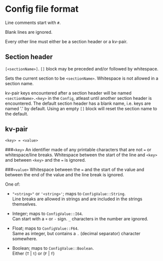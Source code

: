 # Config file format

Line comments start with `#`.

Blank lines are ignored.

Every other line must either be a section header or a kv-pair.

## Section header
`[<sectionName>]`. `[]` block may be preceded and/or followed by whitespace.

Sets the current section to be `<sectionName>`. Whitespace is not allowed in a section name.

kv-pair keys encountered after a section header will be named `<sectionName>.<key>` in the `Config`,
atleast until another section header is encountered. The default section header has a blank name,
i.e. keys are named '.<key>' by default. Using an empty `[]` block will reset the section name to the default.

## kv-pair
`<key> = <value>`

###`<key>`
An identifier made of any printable characters that are not `=` or whitespace/line breaks.
Whitespace between the start of the line and `<key>` and between `<key>` and the `=` is ignored.

###`<value>`
Whitespace between the `=` and the start of the value and between the end of the value and the line break is ignored.

One of:

- `"<string>"` or `'<string>'`; maps to `ConfigValue::String`.  
  Line breaks are allowed in strings and are included in the strings themselves.

- Integer; maps to `ConfigValue::I64`.  
  Can start with a `+` or `-` sign. `_` characters in the number are ignored.

- Float; maps to `ConfigValue::F64`.  
  Same as integer, but contains a `.` (decimal separator) character somewhere.

- Boolean; maps to `ConfigValue::Boolean`.  
  Either (`T` | `t`) or (`F` | `f`)
